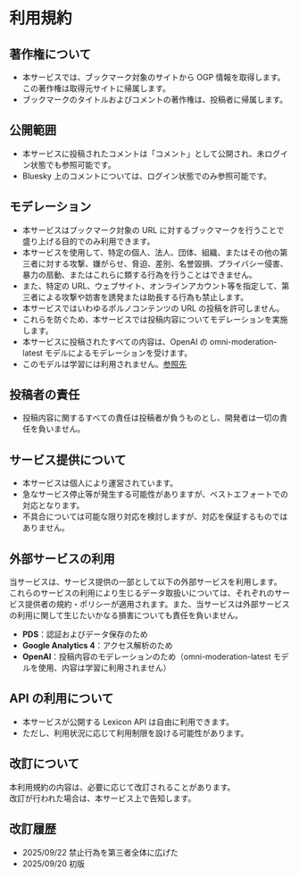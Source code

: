# 利用規約

## 著作権について
- 本サービスでは、ブックマーク対象のサイトから OGP 情報を取得します。この著作権は取得元サイトに帰属します。  
- ブックマークのタイトルおよびコメントの著作権は、投稿者に帰属します。  

## 公開範囲
- 本サービスに投稿されたコメントは「コメント」として公開され、未ログイン状態でも参照可能です。  
- Bluesky 上のコメントについては、ログイン状態でのみ参照可能です。  

## モデレーション
- 本サービスはブックマーク対象の URL に対するブックマークを行うことで盛り上げる目的でのみ利用できます。  
- 本サービスを使用して、特定の個人、法人、団体、組織、またはその他の第三者に対する攻撃、嫌がらせ、脅迫、差別、名誉毀損、プライバシー侵害、暴力の扇動、またはこれらに類する行為を行うことはできません。  
- また、特定の URL、ウェブサイト、オンラインアカウント等を指定して、第三者による攻撃や妨害を誘発または助長する行為も禁止します。  
- 本サービスではいわゆるポルノコンテンツの URL の投稿を許可しません。  
- これらを防ぐため、本サービスでは投稿内容についてモデレーションを実施します。  
- 本サービスに投稿されたすべての内容は、OpenAI の omni-moderation-latest モデルによるモデレーションを受けます。  
- このモデルは学習には利用されません。[参照先](https://openai.com/index/upgrading-the-moderation-api-with-our-new-multimodal-moderation-model/)

## 投稿者の責任
- 投稿内容に関するすべての責任は投稿者が負うものとし、開発者は一切の責任を負いません。  

## サービス提供について
- 本サービスは個人により運営されています。  
- 急なサービス停止等が発生する可能性がありますが、ベストエフォートでの対応となります。  
- 不具合については可能な限り対応を検討しますが、対応を保証するものではありません。  

## 外部サービスの利用 
当サービスは、サービス提供の一部として以下の外部サービスを利用します。  
これらのサービスの利用により生じるデータ取扱いについては、それぞれのサービス提供者の規約・ポリシーが適用されます。また、当サービスは外部サービスの利用に関して生じたいかなる損害についても責任を負いません。
- **PDS**：認証およびデータ保存のため  
- **Google Analytics 4**：アクセス解析のため  
- **OpenAI**：投稿内容のモデレーションのため（omni-moderation-latest モデルを使用、内容は学習に利用されません）  

## API の利用について
- 本サービスが公開する Lexicon API は自由に利用できます。  
- ただし、利用状況に応じて利用制限を設ける可能性があります。  

## 改訂について
本利用規約の内容は、必要に応じて改訂されることがあります。  
改訂が行われた場合は、本サービス上で告知します。  

## 改訂履歴
- 2025/09/22 禁止行為を第三者全体に広げた
- 2025/09/20 初版